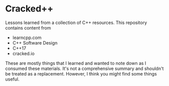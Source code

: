 # Cracked++

Lessons learned from a collection of C++ resources. This repository contains content from
- learncpp.com
- C++ Software Design
- C++17
- cracked.io

These are mostly things that I learned and wanted to note down as I consumed these materials. It's
not a comprehensive summary and shouldn't be treated as a replacement. However, I think you might
find some things useful.
